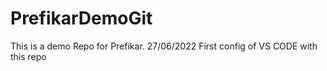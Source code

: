 # PrefikarDemoGit
This is a demo Repo for Prefikar. 
27/06/2022 First config of VS CODE with this repo
